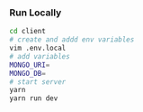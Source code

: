 ### Run Locally

```bash
cd client
# create and addd env variables
vim .env.local
# add variables
MONGO_URI=
MONGO_DB=
# start server
yarn
yarn run dev
```
